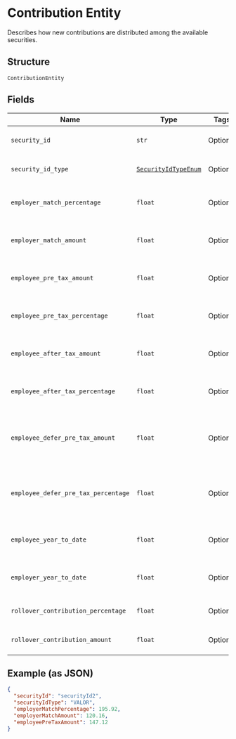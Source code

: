 
# Contribution Entity

Describes how new contributions are distributed among the available securities.

## Structure

`ContributionEntity`

## Fields

| Name | Type | Tags | Description |
|  --- | --- | --- | --- |
| `security_id` | `str` | Optional | Unique identifier of security |
| `security_id_type` | [`SecurityIdTypeEnum`](../../doc/models/security-id-type-enum.md) | Optional | Security identifier type |
| `employer_match_percentage` | `float` | Optional | Employer contribution match percentage |
| `employer_match_amount` | `float` | Optional | Employer contribution match amount |
| `employee_pre_tax_amount` | `float` | Optional | Employee pre‐tax contribution amount |
| `employee_pre_tax_percentage` | `float` | Optional | Employee pre‐tax contribution percentage |
| `employee_after_tax_amount` | `float` | Optional | Employee after tax contribution amount |
| `employee_after_tax_percentage` | `float` | Optional | Employee after tax contribution percentage |
| `employee_defer_pre_tax_amount` | `float` | Optional | Employee defer pre‐tax contribution match amount |
| `employee_defer_pre_tax_percentage` | `float` | Optional | Employee defer pre‐tax contribution match percentage |
| `employee_year_to_date` | `float` | Optional | Employee total year to date contribution |
| `employer_year_to_date` | `float` | Optional | Employer total year to date contribution |
| `rollover_contribution_percentage` | `float` | Optional | Rollover contribution percentage |
| `rollover_contribution_amount` | `float` | Optional | Rollover contribution Amount |

## Example (as JSON)

```json
{
  "securityId": "securityId2",
  "securityIdType": "VALOR",
  "employerMatchPercentage": 195.92,
  "employerMatchAmount": 120.16,
  "employeePreTaxAmount": 147.12
}
```

